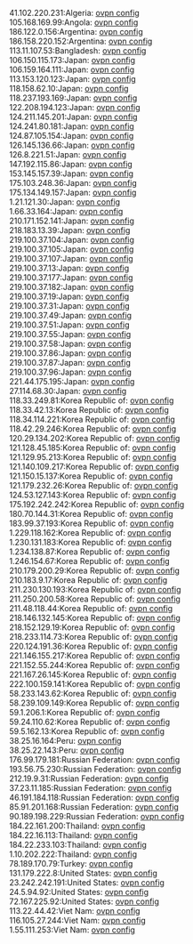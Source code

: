 41.102.220.231:Algeria: [ovpn config](vpn/41_102_220_231.ovpn)  
105.168.169.99:Angola: [ovpn config](vpn/105_168_169_99.ovpn)  
186.122.0.156:Argentina: [ovpn config](vpn/186_122_0_156.ovpn)  
186.158.220.152:Argentina: [ovpn config](vpn/186_158_220_152.ovpn)  
113.11.107.53:Bangladesh: [ovpn config](vpn/113_11_107_53.ovpn)  
106.150.115.173:Japan: [ovpn config](vpn/106_150_115_173.ovpn)  
106.159.164.111:Japan: [ovpn config](vpn/106_159_164_111.ovpn)  
113.153.120.123:Japan: [ovpn config](vpn/113_153_120_123.ovpn)  
118.158.62.10:Japan: [ovpn config](vpn/118_158_62_10.ovpn)  
118.237.193.169:Japan: [ovpn config](vpn/118_237_193_169.ovpn)  
122.208.194.123:Japan: [ovpn config](vpn/122_208_194_123.ovpn)  
124.211.145.201:Japan: [ovpn config](vpn/124_211_145_201.ovpn)  
124.241.80.181:Japan: [ovpn config](vpn/124_241_80_181.ovpn)  
124.87.105.154:Japan: [ovpn config](vpn/124_87_105_154.ovpn)  
126.145.136.66:Japan: [ovpn config](vpn/126_145_136_66.ovpn)  
126.8.221.51:Japan: [ovpn config](vpn/126_8_221_51.ovpn)  
147.192.115.86:Japan: [ovpn config](vpn/147_192_115_86.ovpn)  
153.145.157.39:Japan: [ovpn config](vpn/153_145_157_39.ovpn)  
175.103.248.36:Japan: [ovpn config](vpn/175_103_248_36.ovpn)  
175.134.149.157:Japan: [ovpn config](vpn/175_134_149_157.ovpn)  
1.21.121.30:Japan: [ovpn config](vpn/1_21_121_30.ovpn)  
1.66.33.164:Japan: [ovpn config](vpn/1_66_33_164.ovpn)  
210.171.152.141:Japan: [ovpn config](vpn/210_171_152_141.ovpn)  
218.183.13.39:Japan: [ovpn config](vpn/218_183_13_39.ovpn)  
219.100.37.104:Japan: [ovpn config](vpn/219_100_37_104.ovpn)  
219.100.37.105:Japan: [ovpn config](vpn/219_100_37_105.ovpn)  
219.100.37.107:Japan: [ovpn config](vpn/219_100_37_107.ovpn)  
219.100.37.13:Japan: [ovpn config](vpn/219_100_37_13.ovpn)  
219.100.37.177:Japan: [ovpn config](vpn/219_100_37_177.ovpn)  
219.100.37.182:Japan: [ovpn config](vpn/219_100_37_182.ovpn)  
219.100.37.19:Japan: [ovpn config](vpn/219_100_37_19.ovpn)  
219.100.37.31:Japan: [ovpn config](vpn/219_100_37_31.ovpn)  
219.100.37.49:Japan: [ovpn config](vpn/219_100_37_49.ovpn)  
219.100.37.51:Japan: [ovpn config](vpn/219_100_37_51.ovpn)  
219.100.37.55:Japan: [ovpn config](vpn/219_100_37_55.ovpn)  
219.100.37.58:Japan: [ovpn config](vpn/219_100_37_58.ovpn)  
219.100.37.86:Japan: [ovpn config](vpn/219_100_37_86.ovpn)  
219.100.37.87:Japan: [ovpn config](vpn/219_100_37_87.ovpn)  
219.100.37.96:Japan: [ovpn config](vpn/219_100_37_96.ovpn)  
221.44.175.195:Japan: [ovpn config](vpn/221_44_175_195.ovpn)  
27.114.68.30:Japan: [ovpn config](vpn/27_114_68_30.ovpn)  
118.33.249.81:Korea Republic of: [ovpn config](vpn/118_33_249_81.ovpn)  
118.33.42.13:Korea Republic of: [ovpn config](vpn/118_33_42_13.ovpn)  
118.34.114.221:Korea Republic of: [ovpn config](vpn/118_34_114_221.ovpn)  
118.42.29.246:Korea Republic of: [ovpn config](vpn/118_42_29_246.ovpn)  
120.29.134.202:Korea Republic of: [ovpn config](vpn/120_29_134_202.ovpn)  
121.128.45.185:Korea Republic of: [ovpn config](vpn/121_128_45_185.ovpn)  
121.129.95.213:Korea Republic of: [ovpn config](vpn/121_129_95_213.ovpn)  
121.140.109.217:Korea Republic of: [ovpn config](vpn/121_140_109_217.ovpn)  
121.150.15.137:Korea Republic of: [ovpn config](vpn/121_150_15_137.ovpn)  
121.179.232.26:Korea Republic of: [ovpn config](vpn/121_179_232_26.ovpn)  
124.53.127.143:Korea Republic of: [ovpn config](vpn/124_53_127_143.ovpn)  
175.192.242.242:Korea Republic of: [ovpn config](vpn/175_192_242_242.ovpn)  
180.70.144.31:Korea Republic of: [ovpn config](vpn/180_70_144_31.ovpn)  
183.99.37.193:Korea Republic of: [ovpn config](vpn/183_99_37_193.ovpn)  
1.229.118.162:Korea Republic of: [ovpn config](vpn/1_229_118_162.ovpn)  
1.230.131.183:Korea Republic of: [ovpn config](vpn/1_230_131_183.ovpn)  
1.234.138.87:Korea Republic of: [ovpn config](vpn/1_234_138_87.ovpn)  
1.246.154.67:Korea Republic of: [ovpn config](vpn/1_246_154_67.ovpn)  
210.179.200.29:Korea Republic of: [ovpn config](vpn/210_179_200_29.ovpn)  
210.183.9.17:Korea Republic of: [ovpn config](vpn/210_183_9_17.ovpn)  
211.230.130.193:Korea Republic of: [ovpn config](vpn/211_230_130_193.ovpn)  
211.250.200.58:Korea Republic of: [ovpn config](vpn/211_250_200_58.ovpn)  
211.48.118.44:Korea Republic of: [ovpn config](vpn/211_48_118_44.ovpn)  
218.146.132.145:Korea Republic of: [ovpn config](vpn/218_146_132_145.ovpn)  
218.152.129.19:Korea Republic of: [ovpn config](vpn/218_152_129_19.ovpn)  
218.233.114.73:Korea Republic of: [ovpn config](vpn/218_233_114_73.ovpn)  
220.124.191.36:Korea Republic of: [ovpn config](vpn/220_124_191_36.ovpn)  
221.146.155.217:Korea Republic of: [ovpn config](vpn/221_146_155_217.ovpn)  
221.152.55.244:Korea Republic of: [ovpn config](vpn/221_152_55_244.ovpn)  
221.167.26.145:Korea Republic of: [ovpn config](vpn/221_167_26_145.ovpn)  
222.100.159.141:Korea Republic of: [ovpn config](vpn/222_100_159_141.ovpn)  
58.233.143.62:Korea Republic of: [ovpn config](vpn/58_233_143_62.ovpn)  
58.239.109.149:Korea Republic of: [ovpn config](vpn/58_239_109_149.ovpn)  
59.1.206.1:Korea Republic of: [ovpn config](vpn/59_1_206_1.ovpn)  
59.24.110.62:Korea Republic of: [ovpn config](vpn/59_24_110_62.ovpn)  
59.5.162.13:Korea Republic of: [ovpn config](vpn/59_5_162_13.ovpn)  
38.25.16.164:Peru: [ovpn config](vpn/38_25_16_164.ovpn)  
38.25.22.143:Peru: [ovpn config](vpn/38_25_22_143.ovpn)  
176.99.179.181:Russian Federation: [ovpn config](vpn/176_99_179_181.ovpn)  
193.56.75.230:Russian Federation: [ovpn config](vpn/193_56_75_230.ovpn)  
212.19.9.31:Russian Federation: [ovpn config](vpn/212_19_9_31.ovpn)  
37.23.11.185:Russian Federation: [ovpn config](vpn/37_23_11_185.ovpn)  
46.191.184.118:Russian Federation: [ovpn config](vpn/46_191_184_118.ovpn)  
85.91.201.168:Russian Federation: [ovpn config](vpn/85_91_201_168.ovpn)  
90.189.198.229:Russian Federation: [ovpn config](vpn/90_189_198_229.ovpn)  
184.22.161.200:Thailand: [ovpn config](vpn/184_22_161_200.ovpn)  
184.22.16.113:Thailand: [ovpn config](vpn/184_22_16_113.ovpn)  
184.22.233.103:Thailand: [ovpn config](vpn/184_22_233_103.ovpn)  
1.10.202.222:Thailand: [ovpn config](vpn/1_10_202_222.ovpn)  
78.189.170.79:Turkey: [ovpn config](vpn/78_189_170_79.ovpn)  
131.179.222.8:United States: [ovpn config](vpn/131_179_222_8.ovpn)  
23.242.242.191:United States: [ovpn config](vpn/23_242_242_191.ovpn)  
24.5.94.92:United States: [ovpn config](vpn/24_5_94_92.ovpn)  
72.167.225.92:United States: [ovpn config](vpn/72_167_225_92.ovpn)  
113.22.44.42:Viet Nam: [ovpn config](vpn/113_22_44_42.ovpn)  
116.105.27.244:Viet Nam: [ovpn config](vpn/116_105_27_244.ovpn)  
1.55.111.253:Viet Nam: [ovpn config](vpn/1_55_111_253.ovpn)  
